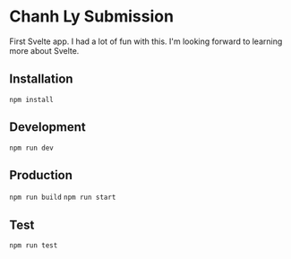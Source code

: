 # Chanh Ly Submission

First Svelte app. I had a lot of fun with this. I'm looking forward to learning more about Svelte.

## Installation

`npm install`

## Development

`npm run dev`

## Production

`npm run build`
`npm run start`

## Test

`npm run test`
